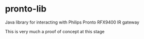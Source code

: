 # pronto-lib
Java library for interacting with Philips Pronto RFX9400 IR gateway

This is very much a proof of concept at this stage
